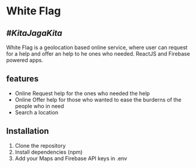 # White Flag
## _#KitaJagaKita_

White Flag is a geolocation based online service, where user can request for a help and offer an help to he ones who needed.
ReactJS and Firebase powered apps.

## features

- Online Request help for the ones who needed the help
- Online Offer help for those who wanted to ease the burderns of the people who in need
- Search a location

## Installation

1. Clone the repository
2. Install dependencies (npm)
3. Add your Maps and Firebase API keys in .env
